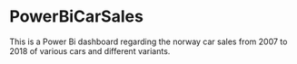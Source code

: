 # PowerBiCarSales
This is a Power Bi dashboard regarding the norway car sales from 2007 to 2018 of various cars and different variants. 
